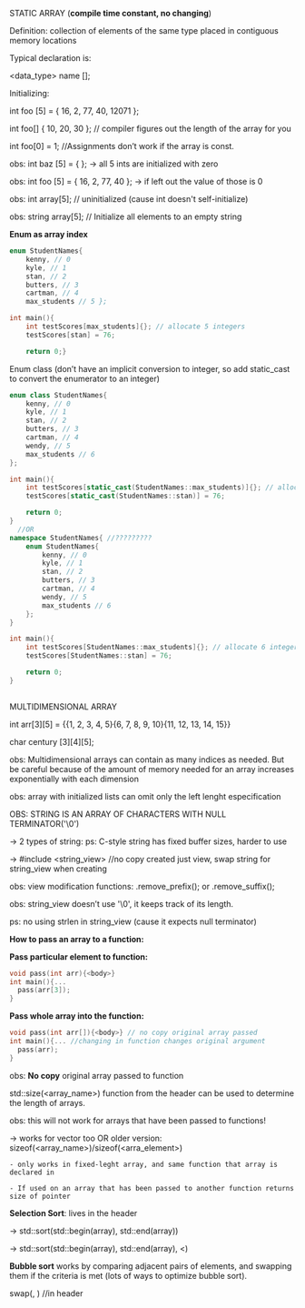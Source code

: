 STATIC ARRAY (**compile time constant, no changing**)

Definition: collection of elements of the same type placed in contiguous memory locations


Typical declaration is:

  <data_type> name [<size>];
 
  
Initializing:
  
  int foo [5] = { 16, 2, 77, 40, 12071 }; 
  
  int foo[] { 10, 20, 30 }; // compiler figures out the length of the array for you
  
  int foo[0] = 1; //Assignments don’t work if the array is const.
  
  
obs: int baz [5] = { }; -> all 5 ints are initialized with zero
  
obs: int foo [5] = { 16, 2, 77, 40 }; -> if left out the value of those is 0
  
obs: int array[5]; // uninitialized (cause int doesn't self-initialize)
  
obs: string array[5]; // Initialize all elements to an empty string
  
  
  **Enum as array index**
```cpp
enum StudentNames{
    kenny, // 0
    kyle, // 1
    stan, // 2
    butters, // 3
    cartman, // 4
    max_students // 5 };

int main(){
    int testScores[max_students]{}; // allocate 5 integers
    testScores[stan] = 76;

    return 0;}
```
Enum class (don’t have an implicit conversion to integer, so add static_cast to convert the enumerator to an integer)
```cpp
enum class StudentNames{
    kenny, // 0
    kyle, // 1
    stan, // 2
    butters, // 3
    cartman, // 4
    wendy, // 5
    max_students // 6
};

int main(){
    int testScores[static_cast(StudentNames::max_students)]{}; // allocate 6 integers
    testScores[static_cast(StudentNames::stan)] = 76;

    return 0;
}
  //OR
namespace StudentNames{ //?????????
    enum StudentNames{
        kenny, // 0
        kyle, // 1
        stan, // 2
        butters, // 3
        cartman, // 4
        wendy, // 5
        max_students // 6
    };
}

int main(){
    int testScores[StudentNames::max_students]{}; // allocate 6 integers
    testScores[StudentNames::stan] = 76;

    return 0;
}
  
```
  
  
MULTIDIMENSIONAL ARRAY
  
  int arr[3][5] = {{1, 2, 3, 4, 5}{6, 7, 8, 9, 10}{11, 12, 13, 14, 15}}
  
  char century [3][4][5];

obs: Multidimensional arrays can contain as many indices as needed. But be careful because of the amount of memory needed for an array increases exponentially with each dimension

obs: array with initialized lists can omit only the left lenght especification
  
OBS: STRING IS AN ARRAY OF CHARACTERS WITH NULL TERMINATOR('\0')  

-> 2 types of string: ps: C-style string has fixed buffer sizes, harder to use

-> #include <string_view> //no copy created just view, swap string for string_view when creating

obs: view modification functions: <nameofstrview>.remove_prefix(<nofchartoremove>); or .remove_suffix(<n>);

obs: string_view doesn’t use '\0', it keeps track of its length.

ps: no using strlen in string_view (cause it expects null terminator)
  

  
**How to pass an array to a function:**
  
  **Pass particular element to function:**
```cpp
void pass(int arr){<body>}
int main(){...
  pass(arr[3]);  
}
```
  
  **Pass whole array into the function:**
```cpp
void pass(int arr[]){<body>} // no copy original array passed 
int main(){... //changing in function changes original argument
  pass(arr);
}
```
obs: **No copy** original array passed to function
  
std::size(<array_name>) function from the <iterator> header can be used to determine the length of arrays.

obs: this will not work for arrays that have been passed to functions!
  
  -> works for vector too
OR
  older version: sizeof(<array_name>)/sizeof(<arra_element>)
  
    - only works in fixed-leght array, and same function that array is declared in
  
    - If used on an array that has been passed to another function returns size of pointer
 
  **Selection Sort**: lives in the <algorithm> header
  
  -> std::sort(std::begin(array), std::end(array))
  
 -> std::sort(std::begin(array), std::end(array), <)
                                                     
 **Bubble sort** works by comparing adjacent pairs of elements, and swapping them if the criteria is met (lots of ways to optimize bubble sort).
                                                     
swap(<this>, <for this>) //in header <utility>
  
  
